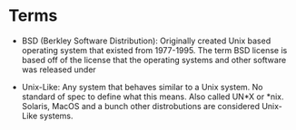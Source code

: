 # Terms

- BSD (Berkley Software Distribution): Originally created Unix based operating system that existed from 1977-1995. The term BSD license is based off of the license that the operating systems and other software was released under 

- Unix-Like: Any system that behaves similar to a Unix system. No standard of spec to define what this means. Also called UN*X or *nix. Solaris, MacOS and a bunch other distrobutions are considered Unix-Like systems.
